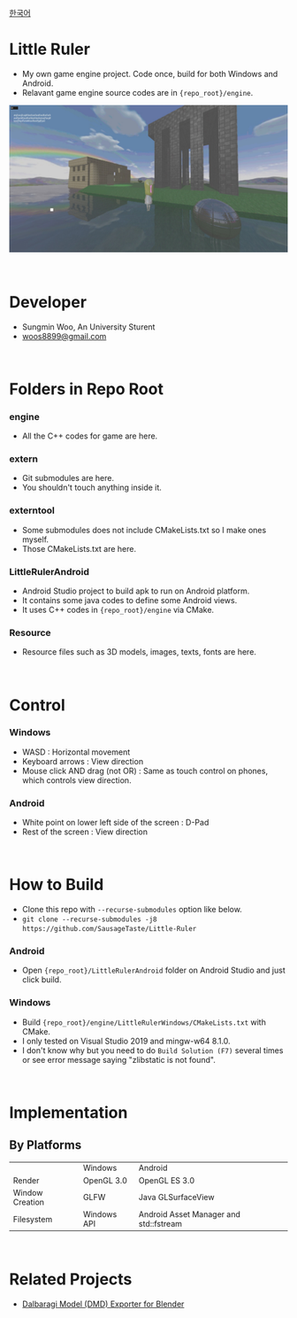 [한국어](README_kr.md)

# Little Ruler

* My own game engine project. Code once, build for both Windows and Android.
* Relavant game engine source codes are in `{repo_root}/engine`.

![alt text](./screenshots/main.jpg)

<br>

# Developer

* Sungmin Woo, An University Sturent
* woos8899@gmail.com

<br>

# Folders in Repo Root

### engine

* All the C++ codes for game are here.

### extern

* Git submodules are here.
* You shouldn't touch anything inside it.

### externtool

* Some submodules does not include CMakeLists.txt so I make ones myself.
* Those CMakeLists.txt are here.

### LittleRulerAndroid

* Android Studio project to build apk to run on Android platform.
* It contains some java codes to define some Android views.
* It uses C++ codes in `{repo_root}/engine` via CMake.

### Resource

* Resource files such as 3D models, images, texts, fonts are here.

<br>

# Control

### Windows

* WASD : Horizontal movement
* Keyboard arrows : View direction
* Mouse click AND drag (not OR) : Same as touch control on phones, which controls view direction.

### Android

* White point on lower left side of the screen : D-Pad
* Rest of the screen : View direction

<br>

# How to Build

* Clone this repo with `--recurse-submodules` option like below.
* `git clone --recurse-submodules -j8 https://github.com/SausageTaste/Little-Ruler`

### Android

* Open `{repo_root}/LittleRulerAndroid` folder on Android Studio and just click build.

### Windows

* Build `{repo_root}/engine/LittleRulerWindows/CMakeLists.txt` with CMake.
* I only tested on Visual Studio 2019 and mingw-w64 8.1.0.
* I don't know why but you need to do `Build Solution (F7)` several times or see error message saying "zlibstatic is not found".

<br>

# Implementation

## By Platforms

<table>
    <tr>
        <td></td>
        <td>Windows</td>
        <td>Android</td>
    </tr>
    <tr>
        <td>Render</td>
        <td>OpenGL 3.0</td>
        <td>OpenGL ES 3.0</td>
    </tr>
    <tr>
        <td>Window Creation</td>
        <td>GLFW</td>
        <td>Java GLSurfaceView</td>
    </tr>
    <tr>
        <td>Filesystem</td>
        <td>Windows API</td>
        <td>Android Asset Manager and std::fstream</td>
    </tr>
</table>

<br>

# Related Projects

* [Dalbaragi Model (DMD) Exporter for Blender](https://github.com/SausageTaste/io_scene_dalbaragi)
